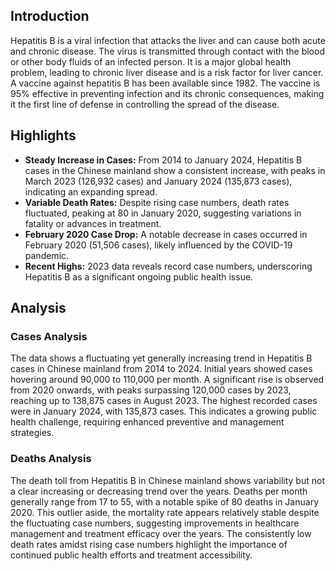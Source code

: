 ## Introduction

Hepatitis B is a viral infection that attacks the liver and can cause both acute and chronic disease. The virus is transmitted through contact with the blood or other body fluids of an infected person. It is a major global health problem, leading to chronic liver disease and is a risk factor for liver cancer. A vaccine against hepatitis B has been available since 1982. The vaccine is 95% effective in preventing infection and its chronic consequences, making it the first line of defense in controlling the spread of the disease.

## Highlights

- **Steady Increase in Cases:** From 2014 to January 2024, Hepatitis B cases in the Chinese mainland show a consistent increase, with peaks in March 2023 (126,932 cases) and January 2024 (135,873 cases), indicating an expanding spread. <br/>
- **Variable Death Rates:** Despite rising case numbers, death rates fluctuated, peaking at 80 in January 2020, suggesting variations in fatality or advances in treatment. <br/>
- **February 2020 Case Drop:** A notable decrease in cases occurred in February 2020 (51,506 cases), likely influenced by the COVID-19 pandemic. <br/>
- **Recent Highs:** 2023 data reveals record case numbers, underscoring Hepatitis B as a significant ongoing public health issue. <br/>

## Analysis

### Cases Analysis
The data shows a fluctuating yet generally increasing trend in Hepatitis B cases in Chinese mainland from 2014 to 2024. Initial years showed cases hovering around 90,000 to 110,000 per month. A significant rise is observed from 2020 onwards, with peaks surpassing 120,000 cases by 2023, reaching up to 138,875 cases in August 2023. The highest recorded cases were in January 2024, with 135,873 cases. This indicates a growing public health challenge, requiring enhanced preventive and management strategies.

### Deaths Analysis
The death toll from Hepatitis B in Chinese mainland shows variability but not a clear increasing or decreasing trend over the years. Deaths per month generally range from 17 to 55, with a notable spike of 80 deaths in January 2020. This outlier aside, the mortality rate appears relatively stable despite the fluctuating case numbers, suggesting improvements in healthcare management and treatment efficacy over the years. The consistently low death rates amidst rising case numbers highlight the importance of continued public health efforts and treatment accessibility.
